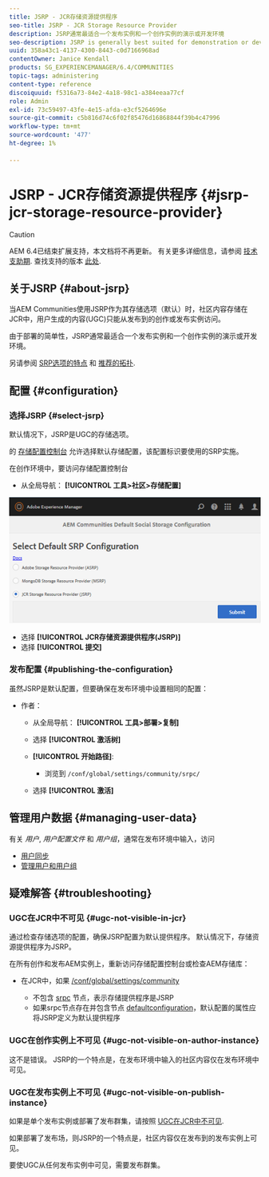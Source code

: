 ```yaml
---
title: JSRP - JCR存储资源提供程序
seo-title: JSRP - JCR Storage Resource Provider
description: JSRP通常最适合一个发布实例和一个创作实例的演示或开发环境
seo-description: JSRP is generally best suited for demonstration or development environments of one publish instance and one author instance
uuid: 358a43c1-4137-4300-8443-c0d7166968ad
contentOwner: Janice Kendall
products: SG_EXPERIENCEMANAGER/6.4/COMMUNITIES
topic-tags: administering
content-type: reference
discoiquuid: f5316a73-84e2-4a18-98c1-a384eeaa77cf
role: Admin
exl-id: 73c59497-43fe-4e15-afda-e3cf5264696e
source-git-commit: c5b816d74c6f02f85476d16868844f39b4c47996
workflow-type: tm+mt
source-wordcount: '477'
ht-degree: 1%

---
```


# JSRP - JCR存储资源提供程序 {#jsrp-jcr-storage-resource-provider}

>[!CAUTION]
>
>AEM 6.4已结束扩展支持，本文档将不再更新。 有关更多详细信息，请参阅 [技术支助期](https://helpx.adobe.com/cn/support/programs/eol-matrix.html). 查找支持的版本 [此处](https://experienceleague.adobe.com/docs/).

## 关于JSRP {#about-jsrp}

当AEM Communities使用JSRP作为其存储选项（默认）时，社区内容存储在JCR中，用户生成的内容(UGC)只能从发布到的创作或发布实例访问。

由于部署的简单性，JSRP通常最适合一个发布实例和一个创作实例的演示或开发环境。

另请参阅 [SRP选项的特点](working-with-srp.md#characteristics-of-srp-options) 和 [推荐的拓扑](topologies.md).

## 配置 {#configuration}

### 选择JSRP {#select-jsrp}

默认情况下，JSRP是UGC的存储选项。

的 [存储配置控制台](srp-config.md) 允许选择默认存储配置，该配置标识要使用的SRP实施。

在创作环境中，要访问存储配置控制台

* 从全局导航： **[!UICONTROL 工具>社区>存储配置]**

![chlimage_1-234](assets/chlimage_1-234.png)

* 选择 **[!UICONTROL JCR存储资源提供程序(JSRP)]**
* 选择 **[!UICONTROL 提交]**

### 发布配置 {#publishing-the-configuration}

虽然JSRP是默认配置，但要确保在发布环境中设置相同的配置：

* 作者：

   * 从全局导航： **[!UICONTROL 工具>部署>复制]**
   * 选择 **[!UICONTROL 激活树]**
   * **[!UICONTROL 开始路径]**:

      * 浏览到 `/conf/global/settings/community/srpc/`
   * 选择 **[!UICONTROL 激活]**


## 管理用户数据 {#managing-user-data}

有关 *用户*, *用户配置文件* 和 *用户组*，通常在发布环境中输入，访问

* [用户同步](sync.md)
* [管理用户和用户组](users.md)

## 疑难解答 {#troubleshooting}

### UGC在JCR中不可见 {#ugc-not-visible-in-jcr}

通过检查存储选项的配置，确保JSRP配置为默认提供程序。 默认情况下，存储资源提供程序为JSRP。

在所有创作和发布AEM实例上，重新访问存储配置控制台或检查AEM存储库：

* 在JCR中，如果 [/conf/global/settings/community](http://localhost:4502/crx/de/index.jsp#/conf/global/settings/community)

   * 不包含 [srpc](http://localhost:4502/crx/de/index.jsp#/conf/global/settings/community/srpc) 节点，表示存储提供程序是JSRP
   * 如果srpc节点存在并包含节点 [defaultconfiguration](http://localhost:4502/crx/de/index.jsp#/conf/global/settings/community/srpc/defaultconfiguration)，默认配置的属性应将JSRP定义为默认提供程序

### UGC在创作实例上不可见 {#ugc-not-visible-on-author-instance}

这不是错误。 JSRP的一个特点是，在发布环境中输入的社区内容仅在发布环境中可见。

### UGC在发布实例上不可见 {#ugc-not-visible-on-publish-instance}

如果是单个发布实例或部署了发布群集，请按照 [UGC在JCR中不可见](#ugc-not-visible-in-jcr).

如果部署了发布场，则JSRP的一个特点是，社区内容仅在发布到的发布实例上可见。

要使UGC从任何发布实例中可见，需要发布群集。
